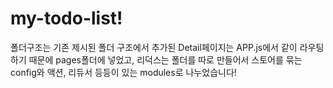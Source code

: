 # my-todo-list!

폴더구조는 기존 제시된 폴더 구조에서 추가된 Detail페이지는 APP.js에서 같이 라우팅 하기 때문에 pages폴더에 넣었고, 리덕스는 폴더를 따로 만들어서 스토어를 묶는 config와 액션, 리듀서 등등이 있는 modules로 나누었습니다!
